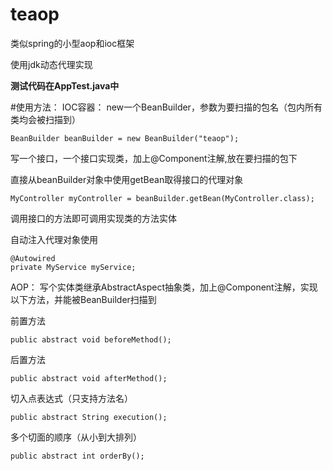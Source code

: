 # teaop
类似spring的小型aop和ioc框架

使用jdk动态代理实现

**测试代码在AppTest.java中**

#使用方法：
IOC容器：
new一个BeanBuilder，参数为要扫描的包名（包内所有类均会被扫描到）

    BeanBuilder beanBuilder = new BeanBuilder("teaop");

写一个接口，一个接口实现类，加上@Component注解,放在要扫描的包下

直接从beanBuilder对象中使用getBean取得接口的代理对象

    MyController myController = beanBuilder.getBean(MyController.class);

调用接口的方法即可调用实现类的方法实体

自动注入代理对象使用

    @Autowired
    private MyService myService;

AOP：
写个实体类继承AbstractAspect抽象类，加上@Component注解，实现以下方法，并能被BeanBuilder扫描到

前置方法

    public abstract void beforeMethod();
    
后置方法

    public abstract void afterMethod();

切入点表达式（只支持方法名）

    public abstract String execution();

多个切面的顺序（从小到大排列）

    public abstract int orderBy();
